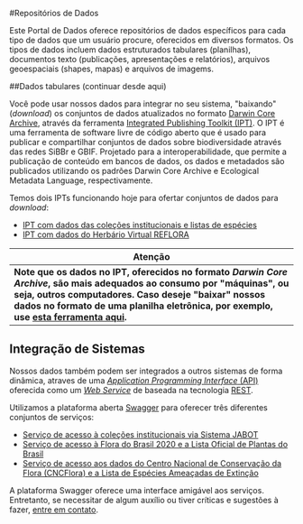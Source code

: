 #Repositórios de Dados

Este Portal de Dados oferece repositórios de dados específicos para cada tipo de dados que um usuário procure, oferecidos em diversos formatos. Os tipos de dados incluem dados estruturados tabulares (planilhas), documentos texto (publicações, apresentações e relatórios), arquivos geoespaciais (shapes, mapas) e arquivos de imagems.

##Dados tabulares (continuar desde aqui)

Você pode usar nossos dados para integrar no seu sistema, "baixando" (*download*) os conjuntos de dados atualizados no formato [Darwin Core Archive](http://dadoswiki.jbrj.gov.br/doku.php?id=padroes#darwin_core), através da ferramenta [Integrated Publishing Toolkit (IPT)](http://www.gbif.org/ipt). O IPT é uma ferramenta de software livre de código aberto que é usado para publicar e compartilhar conjuntos de dados sobre biodiversidade através das redes SiBBr e GBIF. Projetado para a interoperabilidade, que permite a publicação de conteúdo em bancos de dados, os dados e metadados são publicados utilizando os padrões Darwin Core Archive e Ecological Metadata Language, respectivamente.

Temos dois IPTs funcionando hoje para ofertar conjuntos de dados para *download*:
- [IPT com dados das coleções institucionais e listas de espécies](http://ipt.jbrj.gov.br/jbrj/)
- [IPT com dados do Herbário Virtual REFLORA](http://ipt.jbrj.gov.br/reflora/)

Atenção |
--------|
**Note que os dados no IPT, oferecidos no formato *Darwin Core Archive*, são mais adequados ao consumo por "máquinas", ou seja, outros computadores. Caso deseje "baixar" nossos dados no formato de uma planilha eletrônica, por exemplo, use [esta ferramenta aqui](http://ckan.jbrj.gov.br/).**|

## Integração de Sistemas

Nossos dados também podem ser integrados a outros sistemas de forma dinâmica, atraves de uma [*Application Programming Interface* (API)](https://pt.wikipedia.org/wiki/Interface_de_programa%C3%A7%C3%A3o_de_aplica%C3%A7%C3%B5es) oferecida como um [*Web Service*](https://pt.wikipedia.org/wiki/Web_service) de baseada na tecnologia [REST](https://pt.wikipedia.org/wiki/REST).

Utilizamos a plataforma aberta [Swagger](http://swagger.io/) para oferecer três diferentes conjuntos de serviços:

- [Serviço de acesso à coleções institucionais via Sistema JABOT](http://servicos.jbrj.gov.br/jabot/)
- [Serviço de acesso à Flora do Brasil 2020 e a Lista Oficial de Plantas do Brasil](http://servicos.jbrj.gov.br/flora/)
- [Serviço de acesso aos dados do Centro Nacional de Conservação da Flora (CNCFlora) e a Lista de Espécies Ameaçadas de Extinção](http://cncflora.jbrj.gov.br/services/index.html)

A plataforma Swagger oferece uma interface amigável aos serviços. Entretanto, se necessitar de algum auxílio ou tiver críticas e sugestões à fazer, [entre em contato](http://dados.jbrj.gov.br/contato.php).

